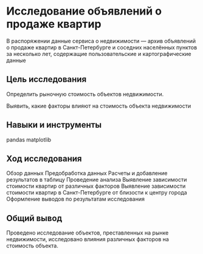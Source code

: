 # Исследование объявлений о продаже квартир
В распоряжении данные сервиса о недвижимости — архив объявлений о продаже квартир в Санкт-Петербурге и соседних населённых пунктов за несколько лет, содержащие пользовательские и картографические данные

## Цель исследования
Определить рыночную стоимость объектов недвижимости.

Выявить, какие факторы влияют на стоимость объекта недвижимости
## Навыки и инструменты
pandas
matplotlib
## Ход исследования
Обзор данных
Предобработка данных
Расчеты и добавление результатов в таблицу
Проведение анализа
Выявление зависимости стоимости квартир от различных факторов
Выявление зависимости стоимости квартир в Санкт-Петербурге от близости к центру города
Оформление выводов по результатам исследования
## Общий вывод
Проведено исследование объектов, преставленных на рынке недвижимости, исследовано влияния различных факторов на стоимость объекта.
